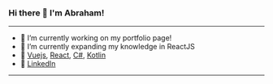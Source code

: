 ### Hi there 👋 I'm Abraham!
---

- 🔭 I’m currently working on my portfolio page!
- 🌱 I’m currently expanding my knowledge in ReactJS
- 💜 [Vuejs][vuejs], [React][react], [C#][csharp], [Kotlin][kotlin]
- 👔 [LinkedIn][linkedin]



[vuejs]:https://vuejs.org
[react]: http://reactjs.org
[csharp]: https://docs.microsoft.com/en-us/dotnet/csharp/
[linkedin]: https://www.linkedin.com/in/abraham-eishow/
[kotlin]: https://kotlinlang.org/

---

